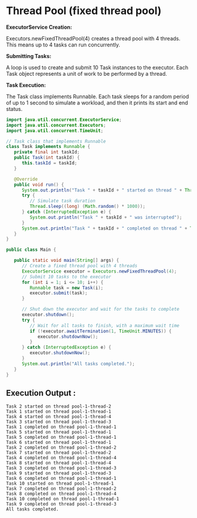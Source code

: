 # Thread Pool (fixed thread pool)
**ExecutorService Creation:**

Executors.newFixedThreadPool(4) creates a thread pool with 4 threads. This means up to 4 tasks can run concurrently.

**Submitting Tasks:**

A loop is used to create and submit 10 Task instances to the executor. Each Task object represents a unit of work to be performed by a thread.

**Task Execution:**

The Task class implements Runnable. Each task sleeps for a random period of up to 1 second to simulate a workload, and then it prints its start and end status.
```java
import java.util.concurrent.ExecutorService;
import java.util.concurrent.Executors;
import java.util.concurrent.TimeUnit;

// Task class that implements Runnable
class Task implements Runnable {
   private final int taskId;
   public Task(int taskId) {
      this.taskId = taskId;
   }

   @Override
   public void run() {
      System.out.println("Task " + taskId + " started on thread " + Thread.currentThread().getName());
      try {
         // Simulate task duration
         Thread.sleep((long) (Math.random() * 1000));
      } catch (InterruptedException e) {
         System.out.println("Task " + taskId + " was interrupted");
      }
      System.out.println("Task " + taskId + " completed on thread " + Thread.currentThread().getName());
   }
}

public class Main {

   public static void main(String[] args) {
      // Create a fixed thread pool with 4 threads
      ExecutorService executor = Executors.newFixedThreadPool(4);
      // Submit 10 tasks to the executor
      for (int i = 1; i <= 10; i++) {
         Runnable task = new Task(i);
         executor.submit(task);
      }

      // Shut down the executor and wait for the tasks to complete
      executor.shutdown();
      try {
         // Wait for all tasks to finish, with a maximum wait time
         if (!executor.awaitTermination(1, TimeUnit.MINUTES)) {
            executor.shutdownNow();
         }
      } catch (InterruptedException e) {
         executor.shutdownNow();
      }
      System.out.println("All tasks completed.");
   }
}

```

## Execution Output :
```
Task 2 started on thread pool-1-thread-2
Task 1 started on thread pool-1-thread-1
Task 4 started on thread pool-1-thread-4
Task 3 started on thread pool-1-thread-3
Task 1 completed on thread pool-1-thread-1
Task 5 started on thread pool-1-thread-1
Task 5 completed on thread pool-1-thread-1
Task 6 started on thread pool-1-thread-1
Task 2 completed on thread pool-1-thread-2
Task 7 started on thread pool-1-thread-2
Task 4 completed on thread pool-1-thread-4
Task 8 started on thread pool-1-thread-4
Task 3 completed on thread pool-1-thread-3
Task 9 started on thread pool-1-thread-3
Task 6 completed on thread pool-1-thread-1
Task 10 started on thread pool-1-thread-1
Task 7 completed on thread pool-1-thread-2
Task 8 completed on thread pool-1-thread-4
Task 10 completed on thread pool-1-thread-1
Task 9 completed on thread pool-1-thread-3
All tasks completed.
```
